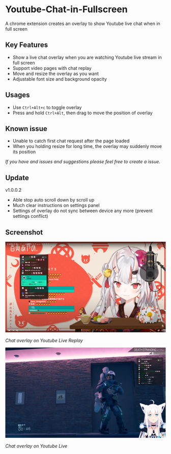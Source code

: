 # Youtube-Chat-in-Fullscreen
A chrome extension creates an overlay to show Youtube live chat when in full screen

## Key Features

- Show a live chat overlay when you are watching Youtube live stream in full screen
- Support video pages with chat replay
- Move and resize the overlay as you want
- Adjustable font size and background opacity

## Usages

- Use `Ctrl+Alt+c` to toggle overlay
- Press and hold `Ctrl+Alt`, then drag to move the position of overlay

## Known issue

- Unable to catch first chat request after the page loaded
- When you holding resize for long time, the overlay may suddenly move its position

 *If you have and issues and suggestions please feel free to create a issue.*

## Update

v1.0.0.2

- Able stop auto scroll down by scroll up
- Much clear instructions on settings panel
- Settings of overlay do not sync between device any more (prevent settings conflict)

## Screenshot

![Chat overlay screenshot](./sample/sample.png )

*Chat overlay on Youtube Live Replay*

![Chat overlay screenshot](./sample/sample2.png)

*Chat overlay on Youtube Live*











